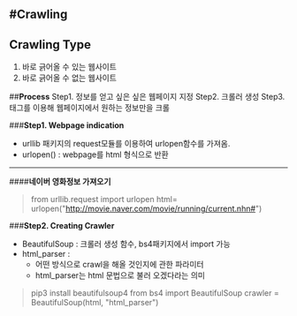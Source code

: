 ﻿#**Crawling**
----
## **Crawling Type**
1. 바로 긁어올 수 있는 웹사이트 
2. 바로 긁어올 수 없는 웹사이트

##**Process**
Step1. 정보를 얻고 싶은 싶은 웹페이지 지정
Step2. 크롤러 생성
Step3. 태그를 이용해 웹페이지에서 원하는 정보만을 크롤


###**Step1. Webpage indication**

- urllib 패키지의 request모듈를 이용하여 urlopen함수를 가져옴.
- urlopen() : webpage를 html 형식으로 반환


----

####**네이버 영화정보 가져오기**
> from urllib.request import urlopen 
> html= urlopen("http://movie.naver.com/movie/running/current.nhn#")

###**Step2. Creating Crawler**

- BeautifulSoup : 크롤러 생성 함수, bs4패키지에서 import 가능
- html_parser : 
	- 어떤 방식으로 crawl을 해올 것인지에 관한 파라미터
	- html_parser는 html 문법으로 불러 오겠다라는 의미



>pip3 install beautifulsoup4
>from bs4 import BeautifulSoup 
>crawler = BeautifulSoup(html, "html_parser")





